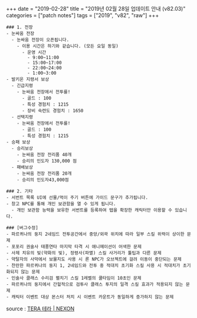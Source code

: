 +++
date = "2019-02-28"
title = "2019년 02월 28일 업데이트 안내 (v82.03)"
categories = ["patch notes"]
tags = ["2019", "v82", "raw"]
+++

```
### 1. 전장
- 눈싸움 전장
  - 눈싸움 전장이 오픈됩니다.
    - 이용 시간은 하기와 같습니다. (모든 요일 동일)
      - 운영 시간
        - 9:00~11:00
        - 15:00~17:00
        - 22:00~24:00
        - 1:00~3:00
- 발키온 지령서 보상
  - 긴급지령
    - 눈싸움 전장에서 전투를!
      - 골드 : 100
      - 특성 경험치 : 1215
      - 장비 숙련도 경험치 : 1650
  - 선택지령
    - 눈싸움 전장에서 전투를!
      - 골드 : 100
      - 특성 경험치 : 1215
- 승패 보상
  - 승리보상
    - 눈싸움 전장 전리품 40개
    - 승리의 인도자 130,000 점
  - 패배보상
    - 눈싸움 전장 전리품 20개
    - 승리의 인도자43,000점

### 2. 기타
- 서번트 목록 UI에 선물/먹이 주기 버튼에 가이드 문구가 추가됩니다.
- 창고 NPC를 통해 개인 보관함을 열 수 있게 됩니다.
  - 개인 보관함 능력을 보유한 서번트를 등록하여 탭을 확장한 캐릭터만 이용할 수 있습니다.

### [버그수정]
- 파르퀴나의 둥지 2네임드 전투공간에서 중앙/외곽 위치에 따라 일부 스킬 위력이 상이한 문제
- 포포리 권술사 태풍연타 마지막 타격 시 애니메이션이 어색한 문제
- 사제 치유의 빛(약화의 빛), 정령사(파멸) 스킬 사거리가 툴팁과 다른 문제
- 약탈자의 사막에서 보물지도 사용 시 론 NPC가 오브젝트에 걸려 이동이 중단되는 문제
- 찬란한 파르퀴나의 둥지 1, 2네임드와 전투 중 적대치 초기화 스킬 사용 시 적대치가 초기화되지 않는 문제
- 인술사 클래스 수리검 펼치기 스킬 1레벨의 쿨타임이 10초인 문제
- 파르퀴나의 둥지에서 간헐적으로 검투사 클래스 투지의 일격 스킬 효과가 적용되지 않는 문제
- 캐릭터 이벤트 대상 몬스터 처치 시 이벤트 카운트가 동일하게 증가하지 않는 문제
```

source : [TERA 테라 | NEXON](http://tera.nexon.com/news/update/view.aspx?n4articlesn=381)
